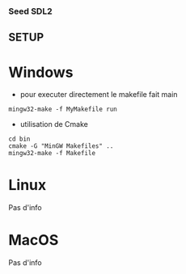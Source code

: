### Seed SDL2 
## SETUP
# Windows
<ul>
    <li>pour executer directement le makefile fait main</li>
</ul>

```
mingw32-make -f MyMakefile run
```
<ul>
    <li>utilisation de Cmake</li>
</ul>

```
cd bin
cmake -G "MinGW Makefiles" ..
mingw32-make -f Makefile
```
# Linux
Pas d'info
# MacOS
Pas d'info
